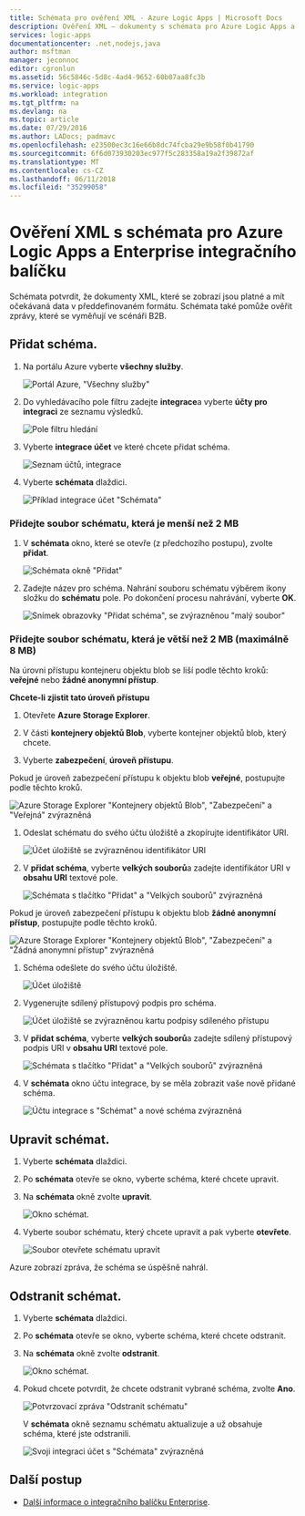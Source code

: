 ```yaml
---
title: Schémata pro ověření XML - Azure Logic Apps | Microsoft Docs
description: Ověření XML – dokumenty s schémata pro Azure Logic Apps a Enterprise integračního balíčku
services: logic-apps
documentationcenter: .net,nodejs,java
author: msftman
manager: jeconnoc
editor: cgronlun
ms.assetid: 56c5846c-5d8c-4ad4-9652-60b07aa8fc3b
ms.service: logic-apps
ms.workload: integration
ms.tgt_pltfrm: na
ms.devlang: na
ms.topic: article
ms.date: 07/29/2016
ms.author: LADocs; padmavc
ms.openlocfilehash: e23500ec3c16e66b8dc74fcba29e9b58f0b41790
ms.sourcegitcommit: 6f6d073930203ec977f5c283358a19a2f39872af
ms.translationtype: MT
ms.contentlocale: cs-CZ
ms.lasthandoff: 06/11/2018
ms.locfileid: "35299058"
---
```

# <a name="validate-xml-with-schemas-for-azure-logic-apps-and-the-enterprise-integration-pack"></a>Ověření XML s schémata pro Azure Logic Apps a Enterprise integračního balíčku

Schémata potvrdit, že dokumenty XML, které se zobrazí jsou platné a mít očekávaná data v předdefinovaném formátu. Schémata také pomůže ověřit zprávy, které se vyměňují ve scénáři B2B.

## <a name="add-a-schema"></a>Přidat schéma.

1. Na portálu Azure vyberte **všechny služby**.

    ![Portál Azure, "Všechny služby"](media/logic-apps-enterprise-integration-schemas/overview-11.png)

2. Do vyhledávacího pole filtru zadejte **integrace**a vyberte **účty pro integraci** ze seznamu výsledků.

    ![Pole filtru hledání](media/logic-apps-enterprise-integration-schemas/overview-21.png)

3. Vyberte **integrace účet** ve které chcete přidat schéma.

    ![Seznam účtů, integrace](media/logic-apps-enterprise-integration-schemas/overview-31.png)

4. Vyberte **schémata** dlaždici.

    ![Příklad integrace účet "Schémata"](media/logic-apps-enterprise-integration-schemas/schema-11.png)

### <a name="add-a-schema-file-smaller-than-2-mb"></a>Přidejte soubor schématu, která je menší než 2 MB

1. V **schémata** okno, které se otevře (z předchozího postupu), zvolte **přidat**.

    ![Schémata okně "Přidat"](media/logic-apps-enterprise-integration-schemas/schema-21.png)

2. Zadejte název pro schéma. Nahrání souboru schématu výběrem ikony složku do **schématu** pole. Po dokončení procesu nahrávání, vyberte **OK**.

    ![Snímek obrazovky "Přidat schéma", se zvýrazněnou "malý soubor"](media/logic-apps-enterprise-integration-schemas/schema-31.png)

### <a name="add-a-schema-file-larger-than-2-mb-up-to-8-mb-maximum"></a>Přidejte soubor schématu, která je větší než 2 MB (maximálně 8 MB)

Na úrovni přístupu kontejneru objektu blob se liší podle těchto kroků: **veřejné** nebo **žádné anonymní přístup**.

**Chcete-li zjistit tato úroveň přístupu**

1.  Otevřete **Azure Storage Explorer**. 

2.  V části **kontejnery objektů Blob**, vyberte kontejner objektů blob, který chcete. 

3.  Vyberte **zabezpečení**, **úroveň přístupu**.

Pokud je úroveň zabezpečení přístupu k objektu blob **veřejné**, postupujte podle těchto kroků.

![Azure Storage Explorer "Kontejnery objektů Blob", "Zabezpečení" a "Veřejná" zvýrazněná](media/logic-apps-enterprise-integration-schemas/blob-public.png)

1. Odeslat schématu do svého účtu úložiště a zkopírujte identifikátor URI.

    ![Účet úložiště se zvýrazněnou identifikátor URI](media/logic-apps-enterprise-integration-schemas/schema-blob.png)

2. V **přidat schéma**, vyberte **velkých souborů**a zadejte identifikátor URI v **obsahu URI** textové pole.

    ![Schémata s tlačítko "Přidat" a "Velkých souborů" zvýrazněná](media/logic-apps-enterprise-integration-schemas/schema-largefile.png)

Pokud je úroveň zabezpečení přístupu k objektu blob **žádné anonymní přístup**, postupujte podle těchto kroků.

![Azure Storage Explorer "Kontejnery objektů Blob", "Zabezpečení" a "Žádná anonymní přístup" zvýrazněná](media/logic-apps-enterprise-integration-schemas/blob-1.png)

1. Schéma odešlete do svého účtu úložiště.

    ![Účet úložiště](media/logic-apps-enterprise-integration-schemas/blob-3.png)

2. Vygenerujte sdílený přístupový podpis pro schéma.

    ![Účet úložiště se zvýrazněnou kartu podpisy sdíleného přístupu](media/logic-apps-enterprise-integration-schemas/blob-2.png)

3. V **přidat schéma**, vyberte **velkých souborů**a zadejte sdílený přístupový podpis URI v **obsahu URI** textové pole.

    ![Schémata s tlačítko "Přidat" a "Velkých souborů" zvýrazněná](media/logic-apps-enterprise-integration-schemas/schema-largefile.png)

4. V **schémata** okno účtu integrace, by se měla zobrazit vaše nově přidané schéma.

    ![Účtu integrace s "Schémat" a nové schéma zvýrazněná](media/logic-apps-enterprise-integration-schemas/schema-41.png)

## <a name="edit-schemas"></a>Upravit schémat.

1. Vyberte **schémata** dlaždici.

2. Po **schémata** otevře se okno, vyberte schéma, které chcete upravit.

3. Na **schémata** okně zvolte **upravit**.

    ![Okno schémat.](media/logic-apps-enterprise-integration-schemas/edit-12.png)

4. Vyberte soubor schématu, který chcete upravit a pak vyberte **otevřete**.

    ![Soubor otevřete schématu upravit](media/logic-apps-enterprise-integration-schemas/edit-31.png)

Azure zobrazí zpráva, že schéma se úspěšně nahrál.

## <a name="delete-schemas"></a>Odstranit schémat.

1. Vyberte **schémata** dlaždici.

2. Po **schémata** otevře se okno, vyberte schéma, které chcete odstranit.

3. Na **schémata** okně zvolte **odstranit**.

    ![Okno schémat.](media/logic-apps-enterprise-integration-schemas/delete-12.png)

4. Pokud chcete potvrdit, že chcete odstranit vybrané schéma, zvolte **Ano**.

    ![Potvrzovací zpráva "Odstranit schématu"](media/logic-apps-enterprise-integration-schemas/delete-21.png)

    V **schémata** okně seznamu schématu aktualizuje a už obsahuje schéma, které jste odstranili.

    ![Svoji integraci účet s "Schémata" zvýrazněná](media/logic-apps-enterprise-integration-schemas/delete-31.png)

## <a name="next-steps"></a>Další postup
* [Další informace o integračního balíčku Enterprise](logic-apps-enterprise-integration-overview.md "Další informace o integračního balíčku enterprise").  

